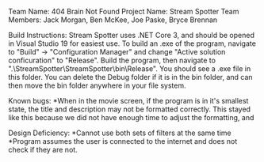 Team Name: 404 Brain Not Found
Project Name: Stream Spotter
Team Members: Jack Morgan, Ben McKee, Joe Paske, Bryce Brennan

Build Instructions: Stream Spotter uses .NET Core 3, and should be opened in Visual Studio 19 for easiest use. To build an .exe of the
program, navigate to "Build" -> "Configuration Manager" and change "Active solution conficuration" to "Release". Build the program, then
navigate to ".\StreamSpotter\StreamSpotter\bin\Release". You should see a .exe file in this folder. You can delete the Debug folder if it
is in the bin folder, and can then move the bin folder anywhere in your file system.

Known bugs:
*When in the movie screen, if the program is in it's smallest state, the title and description may not be formatted correctly.
 This stayed like this because we did not have enough time to adjust the formatting, and

Design Deficiency:
*Cannot use both sets of filters at the same time
*Program assumes the user is connected to the internet and does not check if they are not.